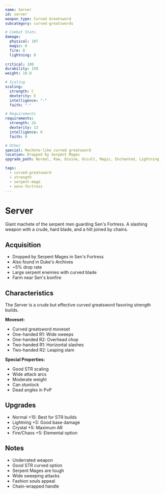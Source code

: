 ```yaml
---
name: Server
id: server
weapon_type: Curved Greatsword
subcategory: curved-greatswords

# Combat Stats
damage:
  physical: 107
  magic: 0
  fire: 0
  lightning: 0
  
critical: 100
durability: 150
weight: 10.0

# Scaling
scaling:
  strength: C
  dexterity: E
  intelligence: "-"
  faith: "-"

# Requirements
requirements:
  strength: 24
  dexterity: 13
  intelligence: 0
  faith: 0

# Other
special: Machete-like curved greatsword
location: Dropped by Serpent Mages
upgrade_path: Normal, Raw, Divine, Occult, Magic, Enchanted, Lightning, Crystal, Fire, Chaos

tags:
  - curved-greatsword
  - strength
  - serpent-mage
  - sens-fortress
---
```


# Server

Giant machete of the serpent men guarding Sen's Fortress. A slashing weapon with a crude, hard blade, and a hilt joined by chains.

## Acquisition
- Dropped by Serpent Mages in Sen's Fortress
- Also found in Duke's Archives
- ~5% drop rate
- Large serpent enemies with curved blade
- Farm near Sen's bonfire

## Characteristics
The Server is a crude but effective curved greatsword favoring strength builds.

**Moveset:**
- Curved greatsword moveset
- One-handed R1: Wide sweeps
- One-handed R2: Overhead chop
- Two-handed R1: Horizontal slashes
- Two-handed R2: Leaping slam

**Special Properties:**
- Good STR scaling
- Wide attack arcs
- Moderate weight
- Can stunlock
- Dead angles in PvP

## Upgrades
- Normal +15: Best for STR builds
- Lightning +5: Good base damage
- Crystal +5: Maximum AR
- Fire/Chaos +5: Elemental option

## Notes
- Underrated weapon
- Good STR curved option
- Serpent Mages are tough
- Wide sweeping attacks
- Fashion souls appeal
- Chain-wrapped handle